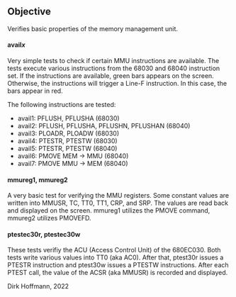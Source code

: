## Objective

Verifies basic properties of the memory management unit.

#### avail*x*

Very simple tests to check if certain MMU instructions are available. The tests execute various instructions from the 68030 and 68040 instruction set. If the instructions are available, green bars appears on the screen. Otherwise, the instructions will trigger a Line-F instruction. In this case, the bars appear in red.

The following instructions are tested:

- avail1: PFLUSH, PFLUSHA (68030)
- avail2: PFLUSH, PFLUSHA, PFLUSHN, PFLUSHAN (68040)
- avail3: PLOADR, PLOADW (68030)
- avail4: PTESTR, PTESTW (68030)
- avail5: PTESTR, PTESTW (68040)
- avail6: PMOVE MEM -> MMU (68040)
- avail7: PMOVE MMU -> MEM (68040)

#### mmureg1, mmureg2

A very basic test for verifying the MMU registers. Some constant values are written into MMUSR, TC, TT0, TT1, CRP, and SRP. The values are read back and displayed on the screen. mmureg1 utilizes the PMOVE command, mmureg2 utilizes PMOVEFD.

#### ptestec30r, ptestec30w

These tests verifiy the ACU (Access Control Unit) of the 680EC030. Both tests write various values into TT0 (aka AC0). After that, ptest30r issues a PTESTR instruction and ptest30w issues a PTESTW instructions. After each PTEST call, the value of the ACSR (aka MMUSR) is recorded and displayed.

Dirk Hoffmann, 2022
